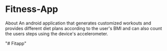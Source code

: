# Fitness-App

About
An android application that generates customized workouts and provides different diet plans according to the user's BMI and can also count the users steps using the device's accelerometer.

"# Fitapp" 
